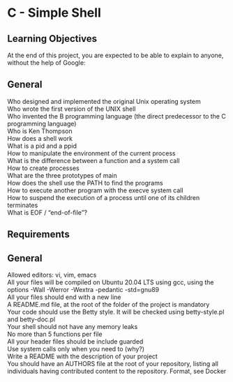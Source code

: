 <h1> C - Simple Shell </h1>
<h2>Learning Objectives</h2>
<p>At the end of this project, you are expected to be able to explain to anyone, without the help of Google:</p>

<h2>General</h2>
Who designed and implemented the original Unix operating system<br>
Who wrote the first version of the UNIX shell<br>
Who invented the B programming language (the direct predecessor to the C programming language)<br>
Who is Ken Thompson<br>
How does a shell work<br>
What is a pid and a ppid<br>
How to manipulate the environment of the current process<br>
What is the difference between a function and a system call<br>
How to create processes<br>
What are the three prototypes of main<br>
How does the shell use the PATH to find the programs<br>
How to execute another program with the execve system call<br>
How to suspend the execution of a process until one of its children terminates<br>
What is EOF / “end-of-file”?

<h2>Requirements</h2>
<h2>General</h2>
Allowed editors: vi, vim, emacs<br>
All your files will be compiled on Ubuntu 20.04 LTS using gcc, using the options -Wall -Werror -Wextra -pedantic -std=gnu89<br>
All your files should end with a new line<br>
A README.md file, at the root of the folder of the project is mandatory<br>
Your code should use the Betty style. It will be checked using betty-style.pl and betty-doc.pl<br>
Your shell should not have any memory leaks<br>
No more than 5 functions per file<br>
All your header files should be include guarded<br>
Use system calls only when you need to (why?)<br>
Write a README with the description of your project<br>
You should have an AUTHORS file at the root of your repository, listing all individuals having contributed content to the repository. Format, see Docker
